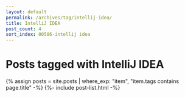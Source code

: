 ```yaml
---
layout: default
permalink: /archives/tag/intellij-idea/
title: IntelliJ IDEA
post_count: 4
sort_index: 00586-intellij idea
---
```

<h1 class="page-heading">Posts tagged with IntelliJ IDEA</h1>
{% assign posts = site.posts | where_exp: "item", "item.tags contains page.title" -%}
{%- include post-list.html -%}
